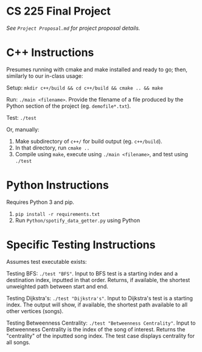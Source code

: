 # CS 225 Final Project

_See `Project Proposal.md` for project proposal details._

# C++ Instructions
Presumes running with cmake and make installed and ready to go; then, similarly to our in-class usage:

Setup: `mkdir c++/build && cd c++/build && cmake .. && make`

Run: `./main <filename>`. Provide the filename of a file produced by the Python section of the project (eg. `demofile*.txt`). 

Test: `./test`

Or, manually:
1. Make subdirectory of `c++/` for build output (eg. `c++/build`).
2. In that directory, run `cmake ..`
3. Compile using `make`, execute using `./main <filename>`, and test using `./test`

# Python Instructions
Requires Python 3 and pip.

1. `pip install -r requirements.txt`
2. Run `Python/spotify_data_getter.py` using Python

# Specific Testing Instructions
Assumes test executable exists:

Testing BFS: `./test "BFS"`.
Input to BFS test is a starting index and a destination index, inputted in that order. Returns, if available, the shortest unweighted path between start and end.

Testing Dijkstra's: `./test "Dijkstra's"`.
Input to Dijkstra's test is a starting index. The output will show, if available, the shortest path available to all other vertices (songs).

Testing Betweenness Centrality: `./test "Betweenness Centrality"`.
Input to Betweenness Centrality is the index of the song of interest. Returns the "centrality" of the inputted song index. The test case displays centrality for all songs.
